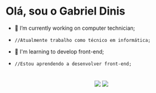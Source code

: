 # Olá, sou o Gabriel Dinis

- 🔧 I’m currently working on computer technician;
-     //Atualmente trabalho como técnico em informática;


- 🌱 I'm learning to develop front-end;
-     //Estou aprendendo a desenvolver front-end;



<div style="margin:20px auto; text-align:center; display: inline_block"><br>
  <a href="https://instagram.com/dinismaker" target="_blank"><img src="https://img.shields.io/badge/-Instagram-%23c1008a?style=for-the-badge&logo=instagram&logoColor=white" target="_blank"></a>
  <a href = "mailto:gabrieldinisdecamargo@hotmail.com"><img src="https://img.shields.io/badge/-Email-%23c1008a?style=for-the-badge&logo=gmail&logoColor=white"></a>

  
</div>
